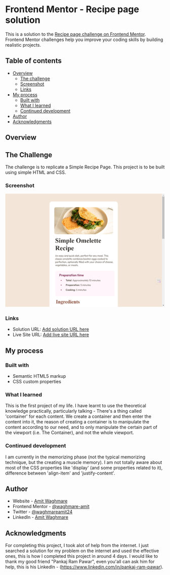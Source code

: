 # Frontend Mentor - Recipe page solution

This is a solution to the [Recipe page challenge on Frontend Mentor](https://www.frontendmentor.io/challenges/recipe-page-KiTsR8QQKm). Frontend Mentor challenges help you improve your coding skills by building realistic projects. 

## Table of contents

- [Overview](#overview)
  - [The challenge](#the-challenge)
  - [Screenshot](#screenshot)
  - [Links](#links)
- [My process](#my-process)
  - [Built with](#built-with)
  - [What I learned](#what-i-learned)
  - [Continued development](#continued-development)
- [Author](#author)
- [Acknowledgments](#acknowledgments)


## Overview

## The Challenge

The challenge is to replicate a Simple Recipe Page. This project is to be built using simple HTML and CSS.

### Screenshot

![](./screenshot.png)

### Links

- Solution URL: [Add solution URL here](https://your-solution-url.com)
- Live Site URL: [Add live site URL here](https://your-live-site-url.com)

## My process

### Built with

- Semantic HTML5 markup
- CSS custom properties

### What I learned

This is the first project of my life. I have learnt to use the theoretical knowledge practically, particularly talking - There's a thing called 'container' for each content. We create a container and then enter the content into it, the reason of creating a container is to manipulate the content according to our need, and to only manipulate the certain part of the viewport (i.e. The Container), and not the whole viewport.

### Continued development

I am currently in the memorizing phase (not the typical memorizing technique, but the creating a muscle memory). I am not totally aware about most of the CSS properties like 'display' (and some properties related to it), difference between 'align-item' and 'justify-content'.

## Author

- Website - [Amit Waghmare](https://www.your-site.com)
- Frontend Mentor - [@waghmare-amit](https://www.frontendmentor.io/profile/waghmare-amit)
- Twitter - [@waghmareamit24](https://www.twitter.com/waghmareamit24)
- LinkedIn - [Amit Waghmare](https://www.linkedin.com/in/amit-waghmare)

## Acknowledgments

For completing this project, I took alot of help from the internet. I just searched a solution for my problem on the internet and used the effective ones, this is how I completed this project in around 4 days. I would like to thank my good friend "Pankaj Ram Pawar", even you'all can ask him for help, this is his LinkedIn - (https://www.linkedin.com/in/pankaj-ram-pawar).
